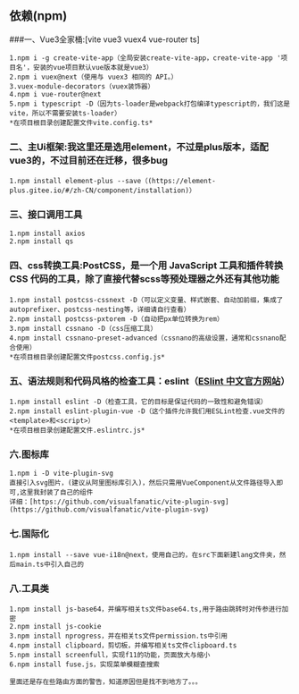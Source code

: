 ## 依赖(npm)
###一、Vue3全家桶:[vite vue3 vuex4 vue-router ts]
```
1.npm i -g create-vite-app（全局安装create-vite-app，create-vite-app '项目名'，安装的vue项目默认vue版本就是vue3）  
2.npm i vuex@next（使用与 vuex3 相同的 API。）
3.vuex-module-decorators（vuex装饰器）
4.npm i vue-router@next
5.npm i typescript -D（因为ts-loader是webpack打包编译typescript的，我们这是vite，所以不需要安装ts-loader）
*在项目根目录创建配置文件vite.config.ts*
```

### 二、主Ui框架:我这里还是选用element，不过是plus版本，适配vue3的，不过目前还在迁移，很多bug
```
1.npm install element-plus --save（(https://element-plus.gitee.io/#/zh-CN/component/installation)）
```

### 三、接口调用工具
```
1.npm install axios
2.npm install qs
```

### 四、css转换工具:PostCSS，是一个用 JavaScript 工具和插件转换 CSS 代码的工具，除了直接代替scss等预处理器之外还有其他功能
```
1.npm install postcss-cssnext -D（可以定义变量、样式嵌套、自动加前缀，集成了autoprefixer、postcss-nesting等，详细请自行查看）
2.npm install postcss-pxtorem -D（自动把px单位转换为rem）
3.npm install cssnano -D（css压缩工具）
4.npm install cssnano-preset-advanced（cssnano的高级设置，通常和cssnano配合使用）
*在项目根目录创建配置文件postcss.config.js*
```

### 五、语法规则和代码风格的检查工具：eslint（[ESlint 中文官方网站](https://cn.eslint.org/)）
```
1.npm install eslint -D（检查工具，它的目标是保证代码的一致性和避免错误）
2.npm install eslint-plugin-vue -D（这个插件允许我们用ESLint检查.vue文件的<template>和<script>）
*在项目根目录创建配置文件.eslintrc.js*
```

### 六.图标库
```
1.npm i -D vite-plugin-svg
直接引入svg图片，(建议从阿里图标库引入)，然后只需用VueComponent从文件路径导入即可,这里我封装了自己的组件
详细：[https://github.com/visualfanatic/vite-plugin-svg](https://github.com/visualfanatic/vite-plugin-svg)
```

### 七.国际化
```
1.npm install --save vue-i18n@next，使用自己的，在src下面新建lang文件夹，然后main.ts中引入自己的
```

### 八.工具类
```
1.npm install js-base64，并编写相关ts文件base64.ts,用于路由跳转时对传参进行加密
2.npm install js-cookie
3.npm install nprogress，并在相关ts文件permission.ts中引用
4.npm install clipboard，剪切板，并编写相关ts文件clipboard.ts
5.npm install screenfull，实现f11的功能，页面放大与缩小
6.npm install fuse.js，实现菜单模糊查搜索
```

```
里面还是存在些路由方面的警告，知道原因但是找不到地方了。。。
```